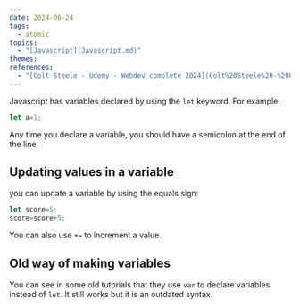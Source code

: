 ```yaml
---  
date: 2024-06-24  
tags:  
  - atomic  
topics:  
  - "[Javascript](Javascript.md)"  
themes:   
references:  
  - "[Colt Steele - Udemy - Webdev complete 2024](Colt%20Steele%20-%20Udemy%20-%20Webdev%20complete%202024.md)"  
---  
```

Javascript has variables declared by using the `let` keyword. For example:  
```javascript  
let a=1;  
```  
  
Any time you declare a variable, you should have a semicolon at the end of the line.  
  
## Updating values in a variable  
you can update a variable by using the equals sign:  
```javascript  
let score=5;  
score=score+5;  
```  
  
You can also use `+=` to increment a value.  
  
## Old way of making variables  
You can see in some old tutorials that they use `var` to declare variables instead of `let`. It still works but it is an outdated syntax.